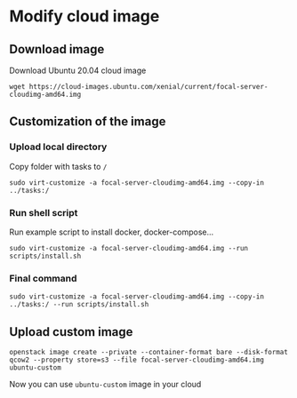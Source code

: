 # Modify cloud image 
## Download image
Download Ubuntu 20.04 cloud image 
```
wget https://cloud-images.ubuntu.com/xenial/current/focal-server-cloudimg-amd64.img
```
## Customization of the image
### Upload local directory
Copy folder with tasks to `/`
```
sudo virt-customize -a focal-server-cloudimg-amd64.img --copy-in ../tasks:/
```
### Run shell script
Run example script to install docker, docker-compose...
```
sudo virt-customize -a focal-server-cloudimg-amd64.img --run scripts/install.sh 
```
### Final command
```
sudo virt-customize -a focal-server-cloudimg-amd64.img --copy-in ../tasks:/ --run scripts/install.sh 
```
## Upload custom image
```
openstack image create --private --container-format bare --disk-format qcow2 --property store=s3 --file focal-server-cloudimg-amd64.img ubuntu-custom
```
Now you can use `ubuntu-custom` image in your cloud
